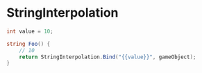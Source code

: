 StringInterpolation
====

```cs
int value = 10;

string Foo() {
    // 10
    return StringInterpolation.Bind("{{value}}", gameObject);
}
```